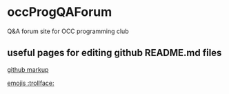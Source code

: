# occProgQAForum
Q&amp;A forum site for OCC programming club

## useful pages for editing github README.md files
[github markup](https://help.github.com/articles/basic-writing-and-formatting-syntax/)

[emojis :trollface:](http://www.webpagefx.com/tools/emoji-cheat-sheet/)
